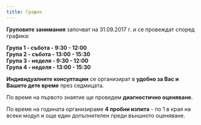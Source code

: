 ```yaml
---
title: График
---
```


**Груповите занимания** започват на 31.09.2017 г. и се провеждат според графика:

**Група 1 - събота - 9:30 - 12:00 \
Група 2 - събота - 13:00 - 15:30 \
Група 3 - неделя - 9:30 - 12:00 \
Група 4 - неделя - 13:00 - 15:30**

**Индивидуалните консултации** се организират в **удобно за Вас и Вашето дете време** през седмицата.

По време на първото знаятие ще проведем **диагностично оценяване**.

По време на годината организираме **4 пробни изпита** - по 1 в края на всеки модул и още един допълнителен преди външното оценяване.
